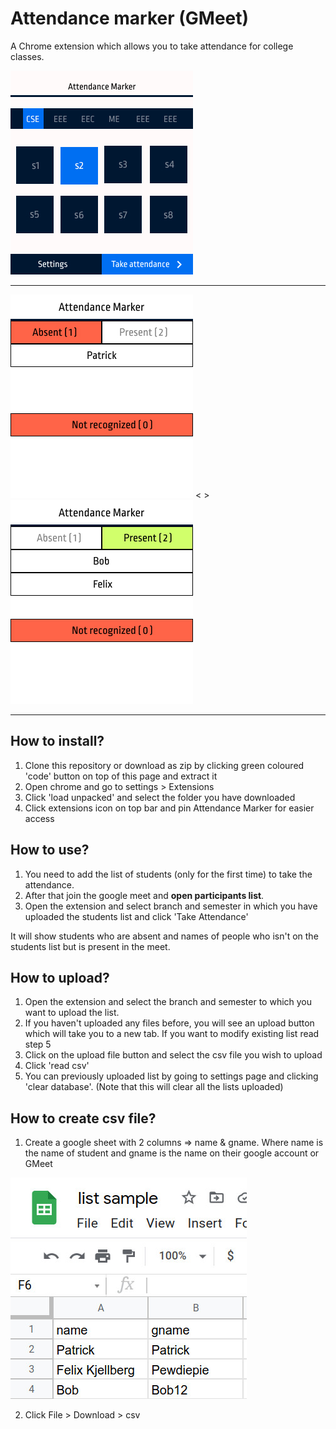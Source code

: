 # Attendance marker (GMeet)

A Chrome extension which allows you to take attendance for college classes.

![home](./assets/Home.jpg)
___

![result](./assets/absent.jpg) < > ![result](./assets/present.jpg) 
___
## How to install?
1. Clone this repository or download as zip by clicking green coloured 'code' button
on top of this page and extract it
2. Open chrome and go to settings > Extensions
3. Click 'load unpacked' and select the folder you have downloaded
4. Click extensions icon on top bar and pin Attendance Marker for easier access 
 
## How to use?

1. You need to add the list of students (only for the first time) to take the attendance.
2. After that join the google meet and **open participants list**.
3. Open the extension and select branch and semester in which you have uploaded the students list and click 'Take Attendance'

It will show students who are absent and names of people who isn't on the students list but is present in the meet.

## How to upload?

1. Open the extension and select the branch and semester to which you want to upload the list.
2. If you haven't uploaded any files before, you will see an upload button which will take you to a new tab. If you want to modify existing list read step 5
3. Click on the upload file button and select the csv file you wish to upload 
4. Click 'read csv'
5. You can previously uploaded list by going to settings page and clicking 'clear database'. (Note that this will clear all the lists uploaded)

## How to create csv file?

1. Create a google sheet with 2 columns ⇒ name & gname. Where name is the name of student and gname is the name on their google account or GMeet

![sample list](./assets/list_sample.jpg)

2. Click File > Download > csv

